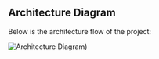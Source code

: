 ## **Architecture Diagram**  
Below is the architecture flow of the project:  

![Architecture Diagram](https://github.com/user-attachments/assets/2cf7dfdb-6546-4f13-8132-9dd00f6093c6))  
